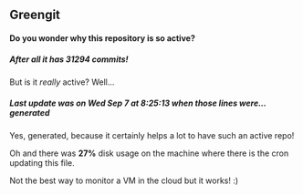 ## Greengit

#### Do you wonder why this repository is so active?

##### After all it has 31294 commits!

But is it *really* active? Well...

##### Last update was on Wed Sep 7 at 8:25:13 when those lines were... generated

Yes, generated, because it certainly helps a lot to have such an active repo!

Oh and there was **27%** disk usage on the machine
where there is the cron updating this file.

Not the best way to monitor a VM in the cloud but it works! :)
